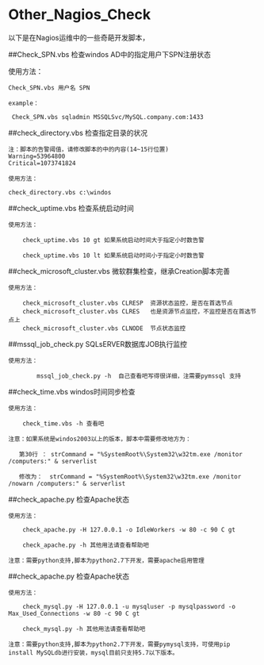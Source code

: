 # Other_Nagios_Check

以下是在Nagios运维中的一些奇葩开发脚本，

##Check_SPN.vbs   检查windos AD中的指定用户下SPN注册状态

使用方法：

    Check_SPN.vbs 用户名 SPN
    
    example：
     
     Check_SPN.vbs sqladmin MSSQLSvc/MySQL.company.com:1433

	 
##check_directory.vbs  检查指定目录的状况
	
	注：脚本的告警阈值，请修改脚本的中的内容(14~15行位置)
	Warning=53964800
	Critical=1073741824
	
	使用方法：
	       
	check_directory.vbs c:\windos
	
	
	
	
##check_uptime.vbs   检查系统启动时间

	使用方法：
	
		check_uptime.vbs 10 gt 如果系统启动时间大于指定小时数告警
		
		check_uptime.vbs 10 lt 如果系统启动时间小于指定小时数告警
		
		
		
##check_microsoft_cluster.vbs   微软群集检查，继承Creation脚本完善

	使用方法：
	
		check_microsoft_cluster.vbs CLRESP  资源状态监控，是否在首选节点
		check_microsoft_cluster.vbs CLRES   也是资源节点监控，不监控是否在首选节点上
		check_microsoft_cluster.vbs	CLNODE  节点状态监控
		
		
##mssql_job_check.py   SQLsERVER数据库JOB执行监控

	使用方法：
	
			mssql_job_check.py -h  自己查看吧写得很详细，注需要pymssql 支持
			

##check_time.vbs  windos时间同步检查


	使用方法：
	
		check_time.vbs -h 查看吧
		
	注意：如果系统是windos2003以上的版本，脚本中需要修改地方为：
	   
	   第30行 ： strCommand = "%SystemRoot%\System32\w32tm.exe /monitor /computers:" & serverlist
	   
	   修改为：  strCommand = "%SystemRoot%\System32\w32tm.exe /monitor /nowarn /computers:" & serverlist
	
##check_apache.py  检查Apache状态

	使用方法：
		
		check_apache.py -H 127.0.0.1 -o IdleWorkers -w 80 -c 90 C gt
	
		check_apache.py -h 其他用法请查看帮助吧
		
	注意：需要python支持,脚本为python2.7下开发，需要apache启用管理
	
	
##check_apache.py  检查Apache状态

	使用方法：
		
		check_mysql.py -H 127.0.0.1 -u mysqluser -p mysqlpassword -o Max_Used_Connections -w 80 -c 90 C gt
	
		check_mysql.py -h 其他用法请查看帮助吧
		
	注意：需要python支持,脚本为python2.7下开发，需要pymysql支持，可使用pip install MySQLdb进行安装，mysql目前只支持5.7以下版本。
	
	    
		